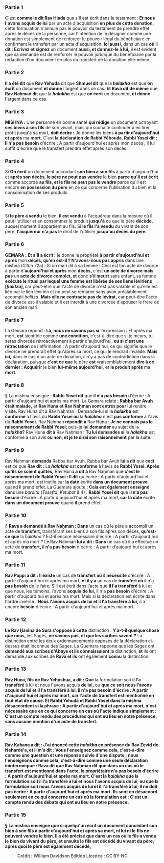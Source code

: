 
### Partie 1
C'est <b>comme le dit Rav Ḥisda</b> que s'il est écrit dans le testament : <b>Et nous l'avons acquis de lui</b> par un acte d'acquisition <b>en plus de cette donation,</b> cette formulation n'annule pas le pouvoir du testament de prendre effet après le décès de la personne, car l'intention de le désigner comme une donation est simplement de renforcer le pouvoir légal du bénéficiaire en confirmant le transfert par un acte d'acquisition. <b>Ici aussi,</b> dans un cas <b>où</b> il <b>dit : Ecrivez et signez</b> un document <b>aussi, et donnez-le</b> <b>à lui,</b> il est évident que sa demande est de renforcer le pouvoir juridique du bénéficiaire par la rédaction d'un document en plus du transfert de la donation elle-même.

### Partie 2
<b>Il a été dit</b> que <b>Rav Yehuda</b> dit que <b>Shmuel dit</b> que la <b><i>halakha</i></b> est que <b>on écrit</b> un document <b>et donne</b> l'argent dans ce cas. <b>Et Rava dit de même</b> que <b>Rav Naḥman dit</b> que la <b><i>halakha</i></b> est que <b>on écrit</b> un document <b>et donne</b> l'argent dans ce cas.

### Partie 3
<strong>MISHNA :</strong> Une personne en bonne santé <b>qui rédige</b> un document octroyant <b>ses biens à ses fils</b> de son vivant, mais qui souhaite continuer à en tirer profit jusqu'à sa mort, <b>doit écrire :</b> Je donne les biens <b>à partir d'aujourd'hui et après</b> ma <b>mort.</b> C'est <b>la déclaration de Rabbi Yéhouda. Rabbi Yosei dit : Il n'a pas besoin</b> d'écrire : A partir d'aujourd'hui et après mon décès ; il lui suffit d'écrire que le transfert prendra effet après son décès.

### Partie 4
Si <b>On écrit</b> un document accordant <b>son bien à son fils</b> à partir d'aujourd'hui et <b>après son décès, le père ne peut pas vendre</b> le bien <b>parce qu'il est écrit</b> comme accordé <b>au fils, et le fils ne peut pas le vendre</b> parce qu'il est</b> encore <b>en possession du père</b> en ce qui concerne l'utilisation du bien et la consommation de ses produits.

### Partie 5
Si <b>le père a vendu</b> le bien, <b>il est vendu</b> à l'acquéreur dans la mesure où il peut l'utiliser et en consommer le produit <b>jusqu'à</b> ce que le père <b>décède,</b> auquel moment il appartient au fils. Si <b>le fils l'a vendu</b> du vivant de son père, <b>l'acquéreur n'a pas</b> le droit de l'utiliser <b>jusqu'au décès du père.</b>

### Partie 6
<strong>GEMARA :</strong> <b>Et s'il a écrit :</b> je donne la propriété <b>à partir d'aujourd'hui et après</b> mon <b>décès, qu'en est-il ? N'avons-nous pas appris</b> dans une mishna (<i>Gittin</i> 72a) : Si un mari dit à sa femme : Ceci est ton acte de divorce à partir d'<b>aujourd'hui et après</b> mon <b>décès,</b> c'est <b>un acte de divorce mais pas</b> un <b>acte de divorce complet, et</b> donc <b>s'il meurt</b> sans enfant, sa femme <b>exécute le rituel par lequel une femme est libérée de ses liens léviriens [<i>ḥalitza</i>], </b> car peut-être que l'acte de divorce n'est pas valable et qu'elle est liée par le lien lévirien et ne peut se remarier sans avoir préalablement accompli <i>ḥalitza</i>. <b>Mais elle ne contracte pas de lévirat,</b> car peut-être l'acte de divorce est-il valable et il est interdit à une divorcée d'épouser le frère de son ancien mari.

### Partie 7
La Gemara répond : <b>Là, nous ne savons pas si</b> l'expression : Et après ma mort, <b>est</b> signifiée comme <b>une condition,</b> c'est-à-dire que si je meurs, tu seras divorcée rétroactivement à partir d'aujourd'hui, <b>ou si c'est une rétractation</b> de l'affirmation : A partir d'aujourd'hui, ce qui signifie que le divorce ne prendrait effet qu'après sa mort, ce qui le rendrait invalide. <b>Mais ici,</b> dans le cas d'un acte de donation, il n'y a pas de contradiction dans la déclaration, puisque <b>c'est ce que</b> le père <b>est</b> vraisemblablement <b>dire à ce dernier : Acquérir</b> le bien <b>lui-même aujourd'hui,</b> et <b>le produit après</b> ma <b>mort.</b>

### Partie 8
§ La mishna enseigne : <b>Rabbi Yosei dit</b> que <b>il n'a pas besoin</b> d'écrire : A partir d'aujourd'hui et après ma mort. La Gemara relate : <b>Rabba bar Avuh était malade,</b> et <b>Rav Huna et Rav Naḥman sont entrés pour</b> lui rendre visite. Rav Huna dit à Rav Naḥman : Demande-lui</b> si la <b><i>halakha</i></b> est <b>conforme</b> à l'avis du <b>Rabbi Yosei ou</b> la <b><i>halakha</i></b> n'est <b>pas conforme</b> à l'avis du <b>Rabbi Yosei.</b> Rav Naḥman <b>répondit à</b> Rav Huna : <b>Je ne connais pas le raisonnement de Rabbi Yosei;</b> puis-je <b>lui demander</b> au sujet de la <b><i>halakha</i>?</b> Rav Huna <b>dit à</b> Rav Naḥman : <b>Tu lui demandes si</b> la <b><i>halakha</i></b> est conforme à son avis <b>ou non, et je te dirai son raisonnement</b> par la suite.

### Partie 9
Rav Naḥman <b>demanda</b> Rabba bar Avuh. Rabba bar Avuh <b>lui a dit</b> que <b>ceci</b> est ce que <b>Rav dit :</b> La <b><i>halakha</i></b> est <b>conforme</b> à l'avis de <b>Rabbi Yosei. Après qu'ils se soient quittés,</b> Rav Huna <b>a dit à</b> Rav Naḥman que <b>c'est le raisonnement de Rabbi Yosei : Il dit</b> qu'écrire : A partir d'aujourd'hui et après ma mort, est inutile car <b>la date</b> écrite <b>dans un document prouve</b> quand <b>il</b> prend effet. La Guemara ajoute : <b>Cela est également enseigné</b> dans une <i>baraita</i> (<i>Tosefta</i>, <i>Ketubot</i> 8:4) : <b>Rabbi Yosei dit</b> que <b>il n'a pas besoin</b> d'écrire : A partir d'aujourd'hui et après ma mort, <b>car la date</b> écrite <b>dans un document prouve</b> quand <b>il</b> prend effet.

### Partie 10
§ <b>Rava a demandé à Rav Naḥman : Dans</b> un cas où le père a accompli un acte de <b>transfert,</b> transférant ses biens à son fils après son décès, <b>qu'est-ce que</b> la <i>halakha</i> ? Est-il encore nécessaire d'écrire : A partir d'aujourd'hui et après ma mort ? Le Rav Naḥman <b>lui a dit : Dans</b> un cas où il a effectué un acte de <b>transfert, il n'a pas besoin</b> d'écrire : A partir d'aujourd'hui et après ma mort.

### Partie 11
<b>Rav Pappi a dit : Il existe</b> un cas de <b>transfert où</b> il <b>nécessite</b> d'écrire : A partir d'aujourd'hui et après ma mort, <b>et il y a</b> un cas de <b>transfert où</b> il n'a <b>pas besoin</b> de le faire. S'il est écrit dans l'acte que <b>il l'a transféré</b> à lui et que nous, </b> les témoins, l'avons <b>acquis</b> <b>de lui,</b> il n'a <b>pas besoin</b> d'écrire : A partir d'aujourd'hui et après ma mort. Mais si la déclaration est écrite dans l'ordre inverse : <b>Nous l'avons acquis</b> <b>de lui et il l'a transféré</b> <b>à lui,</b> il a encore <b>besoin</b> d'écrire : A partir d'aujourd'hui et après ma mort.

### Partie 12
<b>Le Rav Ḥanina de Sura s'oppose à cette</b> distinction : <b>Y a-t-il quelque chose que nous, </b> les Sages, <b>ne savons pas, et que les scribes savent ?</b> La distinction entre les deux ordonnancements opposés de la déclaration ci-dessus était inconnue des Sages. La Guemara rapporte que les Sages ont <b>demandé aux scribes d'Abaye et ils connaissaient</b> la distinction, <b>et</b> ils ont demandé aux scribes de <b>Rava et ils</b> ont également <b>connu</b> la distinction.

### Partie 13
<b>Rav Huna, fils de Rav Yehoshua, a dit : Que</b> la formulation soit <b>il l'a transféré</b> à lui et nous l'avons acquis</b> <b>de lui,</b> ou <b>que ce soit <b>nous l'avons acquis</b> <b>de lui et il l'a transféré</b> <b>à lui,</b> il <b>n'a pas besoin</b> d'écrire : A partir d'aujourd'hui et après ma mort, car l'acte de transfert est mentionné en tout état de cause. <b>Et</b> Rabbi Yehuda et Rabbi Yosei dans la mishna <b>désaccordent</b> si la phrase : A partir d'aujourd'hui et après ma mort, n'est nécessaire que <b>en ce qui concerne</b> un cas où l'acte indique simplement : C'est <b>un compte rendu des procédures qui ont eu lieu en notre présence,</b> sans aucune mention d'un acte de transfert.

### Partie 14
<b>Rav Kahana a dit : J'ai énoncé</b> cette <b><i>halakha</i> en présence du Rav Zevid de Neharde'a, et il m'a dit : Vous l'enseignez comme cela,</b> c'est-à-dire comme une question et une réponse suivie d'une dispute ; <b>nous l'enseignons comme cela,</b> c'est-à-dire comme une seule déclaration ininterrompue : <b>Rava dit</b> que <b>Rav Naḥman dit</b> que <b>dans</b> un cas où le <b>transfert</b> est mentionné dans l'acte, le propriétaire <b>n'a pas besoin</b> d'écrire : A partir d'aujourd'hui et après ma mort. C'est la <i>halakha</i> <b>que la formulation soit <b>il l'a transféré</b> à lui et nous l'avons acquis</b> <b>de lui,</b> ou <b>que la formulation soit <b>nous l'avons acquis</b> <b>de lui et il l'a transféré</b> <b>à lui;</b> il <b>ne doit pas</b> écrire : A partir d'aujourd'hui et après ma mort. Ils <b>sont en désaccord</b> seulement <b>en ce qui concerne</b> un cas où la formulation est : C'est <b>un compte rendu des débats qui ont eu lieu en notre présence.</b>

### Partie 15
§ La mishna enseigne que si <b>quelqu'un écrit</b> un document concédant <b>son bien à son fils</b> à partir d'aujourd'hui et <b>après sa mort,</b> ni lui ni le fils ne peuvent vendre le bien. Il <b>a été précisé</b> que dans un cas où <b>le fils a vendu</b> le bien <b>du vivant du père, et</b> ensuite <b>le fils est décédé du vivant du père,</b> après quoi le père est également décédé,

>Crédit : William Davidson Edition
>Licence : CC BY-NC